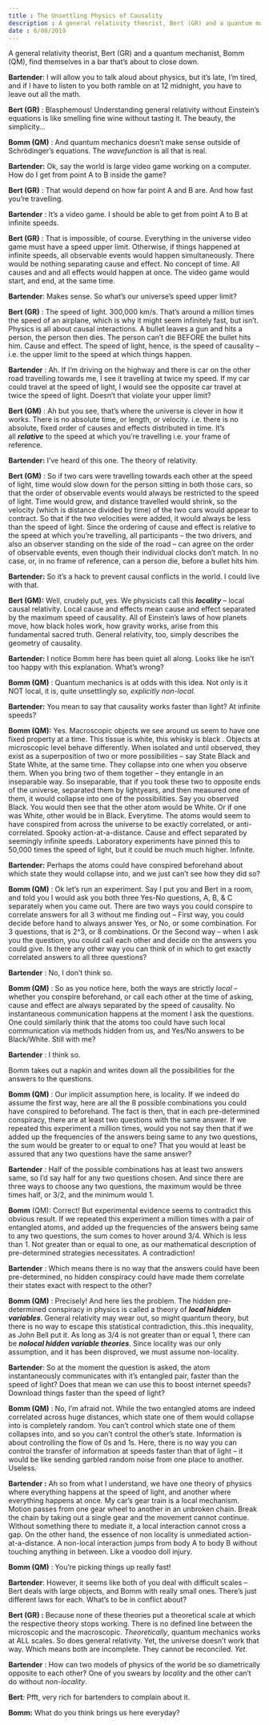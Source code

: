 ```yaml
---
title : The Unsettling Physics of Causality
description : A general relativity theorist, Bert (GR) and a quantum mechanist, Bomm (QM), find themselves in a bar that’s about to close down.
date : 6/08/2019
---
```

A general relativity theorist, Bert (GR) and a quantum mechanist, Bomm (QM), find themselves in a bar that’s about to close down.

**Bartender**: I will allow you to talk aloud about physics, but it’s late, I’m tired, and if I have to listen to you both ramble on at 12 midnight, you have to leave out all the math.

**Bert (GR)** : Blasphemous! Understanding general relativity without Einstein’s equations is like smelling fine wine without tasting it. The beauty, the simplicity…

**Bomm (QM)** : And quantum mechanics doesn’t make sense outside of Schrödinger’s equations. The _wavefunction_ is all that is real.

**Bartender:** Ok, say the world is large video game working on a computer. How do I get from point A to B inside the game?

**Bert (GR)** : That would depend on how far point A and B are. And how fast you’re travelling.

**Bartender** : It’s a video game. I should be able to get from point A to B at infinite speeds.

**Bert (GR)** : That is impossible, of course. Everything in the universe video game must have a speed upper limit. Otherwise, if things happened at infinite speeds, all observable events would happen simultaneously. There would be nothing separating cause and effect. No concept of time. All causes and and all effects would happen at once. The video game would start, and end, at the same time.

**Bartender**: Makes sense. So what’s our universe’s speed upper limit?

**Bert (GR)** : The speed of light. 300,000 km/s. That’s around a million times the speed of an airplane, which is why it might seem infinitely fast, but isn’t. Physics is all about causal interactions. A bullet leaves a gun and hits a person, the person then dies. The person can’t die BEFORE the bullet hits him. Cause and effect. The speed of light, hence, is the speed of causality – i.e. the upper limit to the speed at which things happen.

**Bartender** : Ah. If I’m driving on the highway and there is car on the other road travelling towards me, I see it travelling at twice my speed. If my car could travel at the speed of light, I would see the opposite car travel at twice the speed of light. Doesn’t that violate your upper limit?

**Bert (GM)** : Ah but you see, that’s where the universe is clever in how it works. There is no absolute time, or length, or velocity. i.e. there is no absolute, fixed order of causes and effects distributed in time. It’s all _**relative**_ to the speed at which you’re travelling i.e. your frame of reference.

**Bartender:** I’ve heard of this one. The theory of relativity.

**Bert (GM)** : So if two cars were travelling towards each other at the speed of light, time would slow down for the person sitting in both those cars, so that the order of observable events would always be restricted to the speed of light. Time would grow, and distance travelled would shrink, so the velocity (which is distance divided by time) of the two cars would appear to contract. So that if the two velocities were added, it would always be less than the speed of light. Since the ordering of cause and effect is relative to the speed at which you’re travelling, all participants – the two drivers, and also an observer standing on the side of the road – can agree on the order of observable events, even though their individual clocks don’t match. In no case, or, in no frame of reference, can a person die, before a bullet hits him.

**Bartender:** So it’s a hack to prevent causal conflicts in the world. I could live with that.

**Bert (GM):** Well, crudely put, yes. We physicists call this _**locality**_ – local causal relativity. Local cause and effects mean cause and effect separated by the maximum speed of causality. All of Einstein’s laws of how planets move, how black holes work, how gravity works, arise from this fundamental sacred truth. General relativity, too, simply describes the geometry of causality.

**Bartender:** I notice Bomm here has been quiet all along. Looks like he isn’t too happy with this explanation. What’s wrong?

**Bomm (QM)** : Quantum mechanics is at odds with this idea. Not only is it NOT local, it is, quite unsettlingly so, _explicitly non-local._

**Bartender:** You mean to say that causality works faster than light? At infinite speeds?

**Bomm (QM):** Yes. Macroscopic objects we see around us seem to have one fixed property at a time. This tissue is white, this whisky is black . Objects at microscopic level behave differently. When isolated and until observed, they exist as a superposition of two or more possibilities – say State Black and State White, at the same time. They collapse into one when you observe them. When you bring two of them together – they entangle in an inseparable way. So inseparable, that if you took these two to opposite ends of the universe, separated them by lightyears, and then measured one of them, it would collapse into one of the possibilities. Say you observed Black. You would then see that the other atom would be White. Or if one was White, other would be in Black. Everytime. The atoms would seem to have conspired from across the universe to be exactly correlated, or anti-correlated. Spooky action-at-a-distance. Cause and effect separated by seemingly infinite speeds. Laboratory experiments have pinned this to 50,000 times the speed of light, but it could be much much higher. Infinite.

**Bartender:** Perhaps the atoms could have conspired beforehand about which state they would collapse into, and we just can’t see how they did so?

**Bomm (QM)** : Ok let’s run an experiment. Say I put you and Bert in a room, and told you I would ask you both three Yes-No questions, A, B, & C separately when you came out. There are two ways you could conspire to correlate answers for all 3 without me finding out – First way, you could decide before hand to always answer Yes, or No, or some combination. For 3 questions, that is 2^3, or 8 combinations. Or the Second way – when I ask you the question, you could call each other and decide on the answers you could give. Is there any other way you can think of in which to get exactly correlated answers to all three questions?

**Bartender** : No, I don’t think so.

**Bomm (QM)** : So as you notice here, both the ways are strictly _local_ – whether you conspire beforehand, or call each other at the time of asking, cause and effect are always separated by the speed of causality. No instantaneous communication happens at the moment I ask the questions. One could similarly think that the atoms too could have such local communication via methods hidden from us, and Yes/No answers to be Black/White. Still with me?

**Bartender** : I think so.

Bomm takes out a napkin and writes down all the possibilities for the answers to the questions.

**Bomm (QM)** : Our implicit assumption here, is locality. If we indeed do assume the first way, here are all the 8 possible combinations you could have conspired to beforehand. The fact is then, that in each pre-determined conspiracy, there are at least two questions with the same answer. If we repeated this experiment a million times, would you not say then that if we added up the frequencies of the answers being same to any two questions, the sum would be greater to or equal to one? That you would at least be assured that any two questions have the same answer?

**Bartender** : Half of the possible combinations has at least two answers same, so I’d say half for any two questions chosen. And since there are three ways to choose any two questions, the maximum would be three times half, or 3/2, and the minimum would 1.

**Bomm** (QM): Correct! But experimental evidence seems to contradict this obvious result. If we repeated this experiment a million times with a pair of entangled atoms, and added up the frequencies of the answers being same to any two questions, the sum comes to hover around 3/4. Which is less than 1. Not greater than or equal to one, as our mathematical description of pre-determined strategies necessitates. A contradiction!

**Bartender** : Which means there is no way that the answers could have been pre-determined, no hidden conspiracy could have made them correlate their states exact with respect to the other?

**Bomm (QM)** : Precisely! And here lies the problem. The hidden pre-determined conspiracy in physics is called a theory of _**local hidden variables**_. General relativity may wear out, so might quantum theory, but there is no way to escape this statistical contradiction, this..this inequality, as John Bell put it. As long as 3/4 is not greater than or equal 1, there can be _**nolocal hidden variable theories**_. Since locality was our only assumption, and it has been disproved, we must assume non-locality.

**Bartender**: So at the moment the question is asked, the atom instantaneously communicates with it’s entangled pair, faster than the speed of light? Does that mean we can use this to boost internet speeds? Download things faster than the speed of light?

**Bomm (QM)** : No, I’m afraid not. While the two entangled atoms are indeed correlated across huge distances, which state one of them would collapse into is completely random. You can’t control which state one of them collapses into, and so you can’t control the other’s state. Information is about controlling the flow of 0s and 1s. Here, there is no way you can control the transfer of information at speeds faster than that of light – it would be like sending garbled random noise from one place to another. Useless.

**Bartender :** Ah so from what I understand, we have one theory of physics where everything happens at the speed of light, and another where everything happens at once. My car’s gear train is a local mechanism. Motion passes from one gear wheel to another in an unbroken chain. Break the chain by taking out a single gear and the movement cannot continue. Without something there to mediate it, a local interaction cannot cross a gap. On the other hand, the essence of non locality is unmediated action-at-a-distance. A non-local interaction jumps from body A to body B without touching anything in between. Like a voodoo doll injury.

**Bomm (QM)** : You’re picking things up really fast!

**Bartender**: However, it seems like both of you deal with difficult scales – Bert deals with large objects, and Bomm with really small ones. There’s just different laws for each. What’s to be in conflict about?

**Bert (GR) :** Because none of these theories put a theoretical scale at which the respective theory stops working. There is no defined line between the microscopic and the macroscopic. _Theoretically_, quantum mechanics works at ALL scales. So does general relativity. Yet, the universe doesn’t work that way. Which means both are incomplete. They cannot be reconciled. _Yet._

**Bartender** : How can two models of physics of the world be so diametrically opposite to each other? One of you swears by _locality_ and the other can’t do without _non-locality_.

**Bert**: Pfft, very rich for bartenders to complain about it.

**Bomm:** What do you think brings us here everyday?
